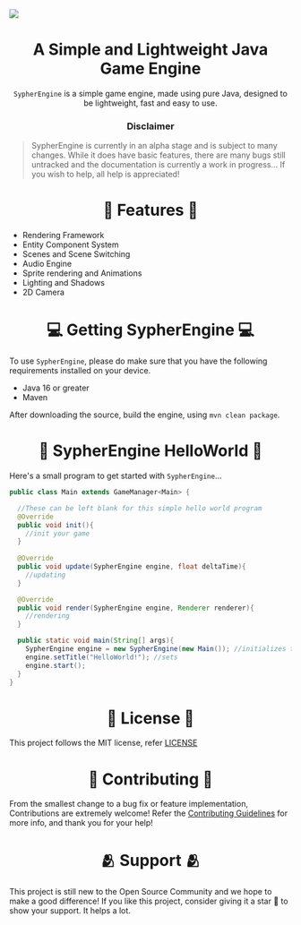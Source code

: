 <img src="https://github.com/SypherEngine/SypherEngine/blob/main/logos/SypherEngineBanner.svg">
<h1 align="center"><strong>A Simple and Lightweight Java Game Engine</strong></h1>

<p align="center"><code>SypherEngine</code> is a simple game engine, made using pure Java, designed to be lightweight, fast and easy to use.</p> 

<h3 align="center"><strong>Disclaimer</strong></h3> 

> SypherEngine is currently in an alpha stage and is subject to many changes. While it does have basic features, there are many bugs still untracked and the documentation is currently a work in progress... If you wish to help, all help is appreciated!

<h1 align="center">🔨 Features 🔨</h1> 

- Rendering Framework
- Entity Component System
- Scenes and Scene Switching
- Audio Engine
- Sprite rendering and Animations
- Lighting and Shadows
- 2D Camera 

<h1 align="center">💻 Getting SypherEngine 💻</h1>

To use `SypherEngine`, please do make sure that you have the following requirements installed on your device.

- Java 16 or greater
- Maven

<!--
If you do, then include the engine into your project as follows

### Maven
```xml

```
-->

After downloading the source, build the engine, using `mvn clean package`.

<h1 align="center">👋 SypherEngine HelloWorld 👋</h1>

Here's a small program to get started with `SypherEngine`...

```java
public class Main extends GameManager<Main> {

  //These can be left blank for this simple hello world program
  @Override
  public void init(){
    //init your game
  }
  
  @Override
  public void update(SypherEngine engine, float deltaTime){
    //updating
  }

  @Override
  public void render(SypherEngine engine, Renderer renderer){
    //rendering
  }

  public static void main(String[] args){
    SypherEngine engine = new SypherEngine(new Main()); //initializes the engine with the main game class
    engine.setTitle("HelloWorld!"); //sets 
    engine.start();
  }
}
```
<h1 align="center">📇 License 📇</h1>

This project follows the MIT license, refer [LICENSE](https://github.com/SypherEngine/SypherEngine/blob/main/LICENSE)

<h1 align="center">🤝 Contributing 🤝</h1>

From the smallest change to a bug fix or feature implementation, Contributions are extremely welcome! Refer the [Contributing Guidelines](https://github.com/SypherEngine/SypherEngine/blob/main/CONTRIBUTING.md) for more info, and thank you for your help!

<h1 align="center">🫂 Support 🫂</h1>

This project is still new to the Open Source Community and we hope to make a good difference! If you like this project, consider giving it a star 🌟 to show your support. It helps a lot.

